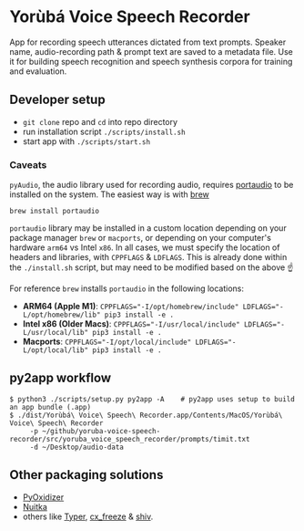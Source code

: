 # Yorùbá Voice Speech Recorder

App for recording speech utterances dictated from text prompts. Speaker name, audio-recording path & prompt text are saved to a metadata file. Use it for building speech recognition and speech synthesis corpora for training and evaluation.


##  Developer setup
 * `git clone` repo and `cd` into repo directory
 * run installation script `./scripts/install.sh`
 * start app with `./scripts/start.sh`

### Caveats
`pyAudio`, the audio library used for recording audio, requires [portaudio](http://www.portaudio.com/) to be installed on the system.
The easiest way is with [brew](https://brew.sh/)
```
brew install portaudio
```
`portaudio` library may be installed in a custom location depending on your package manager `brew` or `macports`, or depending on your computer's hardware
`arm64` vs Intel `x86`. In all cases, we must specify the location of headers and libraries, with `CPPFLAGS` & `LDFLAGS`. 
This is already done within the `./install.sh` script, but may need to be modified based on the above :point_up:

For reference `brew` installs `portaudio` in the following locations:
 - **ARM64 (Apple M1)**: `CPPFLAGS="-I/opt/homebrew/include" LDFLAGS="-L/opt/homebrew/lib" pip3 install -e .`
 - **Intel x86 (Older Macs)**: `CPPFLAGS="-I/usr/local/include" LDFLAGS="-L/usr/local/lib" pip3 install -e .`
 - **Macports**: `CPPFLAGS="-I/opt/local/include" LDFLAGS="-L/opt/local/lib" pip3 install -e .`


## py2app workflow
```
$ python3 ./scripts/setup.py py2app -A    # py2app uses setup to build an app bundle (.app)
$ ./dist/Yorùbá\ Voice\ Speech\ Recorder.app/Contents/MacOS/Yorùbá\ Voice\ Speech\ Recorder  
     -p ~/github/yoruba-voice-speech-recorder/src/yoruba_voice_speech_recorder/prompts/timit.txt 
     -d ~/Desktop/audio-data
```

## Other packaging solutions
 * [PyOxidizer](https://pyoxidizer.readthedocs.io/en/stable/index.html)
 * [Nuitka](https://doc.qt.io/qtforpython/deployment-nuitka.html)
 * others like [Typer](https://typer.tiangolo.com), [cx_freeze](https://cx-freeze.readthedocs.io/en/latest/) & [shiv](https://shiv.readthedocs.io/en/latest). 
